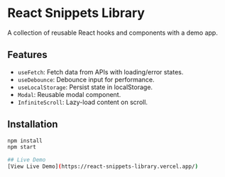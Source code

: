# React Snippets Library

A collection of reusable React hooks and components with a demo app.

## Features
- `useFetch`: Fetch data from APIs with loading/error states.
- `useDebounce`: Debounce input for performance.
- `useLocalStorage`: Persist state in localStorage.
- `Modal`: Reusable modal component.
- `InfiniteScroll`: Lazy-load content on scroll.

## Installation
```bash
npm install
npm start

## Live Demo
[View Live Demo](https://react-snippets-library.vercel.app/)